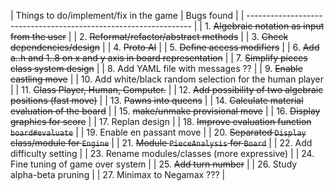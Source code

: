 | Things to do/implement/fix in the game | Bugs found |
| ---------------------------------------------------------------- |
| 1. ~~Algebraic notation as input from the user~~ |
| 2. ~~Reformat/refactor/abstract methods~~ |
| 3. ~~Check dependencies/design~~ |
| 4. ~~Proto AI~~ |
| 5. ~~Define access modifiers~~ |
| 6. ~~Add a..h and 1..8 on x and y axis in board representation~~ |
| 7. ~~Simplify pieces class system design~~ |
| 8. Add YAML file with messages ?? |
| 9. ~~Enable castling move~~ |
| 10. Add white/black random selection for the human player |
| 11. ~~Class Player, Human, Computer.~~ |
| 12. ~~Add possibility of two algebraic positions (fast move)~~ |
| 13. ~~Pawns into queens~~ |
| 14. ~~Calculate material evaluation of the board~~ |
| 15. ~~make/unmake provisional move~~ |
| 16. ~~Display graphics for score~~ |
| 17. Replan design |
| 18. ~~Improve evaluation function `board#evaluate`~~ |
| 19. Enable en passant move |
| 20. ~~Separated `Display` class/module for `Engine`~~ |
| 21. ~~Module `PieceAnalysis` for `Board`~~ |
| 22. Add difficulty setting |
| 23. Rename modules/classes (more expressive) |
| 24. Fine tuning of game over system |
| 25. ~~Add turn number~~ |
| 26. Study alpha-beta pruning |
| 27. Minimax to Negamax ??? |